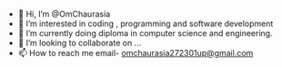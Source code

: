 - 👋 Hi, I’m @OmChaurasia
- 👀 I’m interested in coding , programming and software development
- 🌱 I’m currently doing diploma in computer science and engineering.
- 💞️ I’m looking to collaborate on ...
- 📫 How to reach me
email- omchaurasia272301up@gmail.com

<!---
OmChaurasia/OmChaurasia is a ✨ special ✨ repository because its `README.md` (this file) appears on your GitHub profile.
You can click the Preview link to take a look at your changes.
--->
